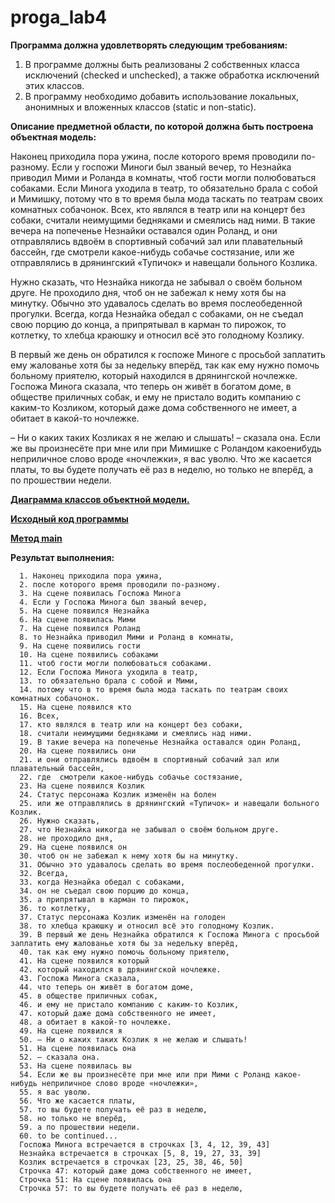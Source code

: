 # proga_lab4
**Программа должна удовлетворять следующим требованиям:**

1. В программе должны быть реализованы 2 собственных класса исключений (checked и unchecked), а также обработка исключений этих классов.
2. В программу необходимо добавить использование локальных, анонимных и вложенных классов (static и non-static).

**Описание предметной области, по которой должна быть построена объектная модель:**

Наконец приходила пора ужина, после которого время проводили по-разному. Если у госпожи Миноги был званый вечер, то Незнайка приводил Мими и Роланда в комнаты, чтоб гости могли полюбоваться собаками. Если Минога уходила в театр, то обязательно брала с собой и Мимишку, потому что в то время была мода таскать по театрам своих комнатных собачонок. Всех, кто являлся в театр или на концерт без собаки, считали неимущими бедняками и смеялись над ними. В такие вечера на попеченье Незнайки оставался один Роланд, и они отправлялись вдвоём в спортивный собачий зал или плавательный бассейн, где смотрели какое-нибудь собачье состязание, или же отправлялись в дрянингский «Тупичок» и навещали больного Козлика.

Нужно сказать, что Незнайка никогда не забывал о своём больном друге. Не проходило дня, чтоб он не забежал к нему хотя бы на минутку. Обычно это удавалось сделать во время послеобеденной прогулки. Всегда, когда Незнайка обедал с собаками, он не съедал свою порцию до конца, а припрятывал в карман то пирожок, то котлетку, то хлебца краюшку и относил всё это голодному Козлику.

В первый же день он обратился к госпоже Миноге с просьбой заплатить ему жалованье хотя бы за недельку вперёд, так как ему нужно помочь больному приятелю, который находился в дрянингской ночлежке. Госпожа Минога сказала, что теперь он живёт в богатом доме, в обществе приличных собак, и ему не пристало водить компанию с каким-то Козликом, который даже дома собственного не имеет, а обитает в какой-то ночлежке.

– Ни о каких таких Козликах я не желаю и слышать! – сказала она. Если же вы произнесёте при мне или при Мимишке с Роландом какоенибудь неприличное слово вроде «ночлежки», я вас уволю. Что же касается платы, то вы будете получать её раз в неделю, но только не вперёд, а по прошествии недели.

[**Диаграмма классов объектной модели.**](Отчёт/UML.png)

[**Исходный код программы**](src/core/)

[**Метод main**](src/core/Story.java)

**Результат выполнения:**
```0. Время ужина
  1. Наконец приходила пора ужина,
  2. после которого время проводили по-разному.
  3. На сцене появилась Госпожа Минога
  4. Если у Госпожа Минога был званый вечер,
  5. На сцене появился Незнайка
  6. На сцене появилась Мими
  7. На сцене появился Роланд
  8. то Незнайка приводил Мими и Роланд в комнаты,
  9. На сцене появились гости
  10. На сцене появились собаками
  11. чтоб гости могли полюбоваться собаками.
  12. Если Госпожа Минога уходила в театр,
  13. то обязательно брала с собой и Мими,
  14. потому что в то время была мода таскать по театрам своих комнатных собачонок.
  15. На сцене появился кто
  16. Всех,
  17. кто являлся в театр или на концерт без собаки,
  18. считали неимущими бедняками и смеялись над ними.
  19. В такие вечера на попеченье Незнайка оставался один Роланд,
  20. На сцене появились они
  21. и они отправлялись вдвоём в спортивный собачий зал или плавательный бассейн,
  22. где  смотрели какое-нибудь собачье состязание,
  23. На сцене появился Козлик
  24. Статус персонажа Козлик изменён на болен
  25. или же отправлялись в дрянингский «Тупичок» и навещали больного Козлик.
  26. Нужно сказать,
  27. что Незнайка никогда не забывал о своём больном друге.
  28. не проходило дня,
  29. На сцене появился он
  30. чтоб он не забежал к нему хотя бы на минутку.
  31. Обычно это удавалось сделать во время послеобеденной прогулки.
  32. Всегда,
  33. когда Незнайка обедал с собаками,
  34. он не съедал свою порцию до конца,
  35. а припрятывал в карман то пирожок,
  36. то котлетку,
  37. Статус персонажа Козлик изменён на голоден
  38. то хлебца краюшку и относил всё это голодному Козлик.
  39. В первый же день Незнайка обратился к Госпожа Минога с просьбой заплатить ему жалованье хотя бы за недельку вперёд,
  40. так как ему нужно помочь больному приятелю,
  41. На сцене появился который
  42. который находился в дрянингской ночлежке.
  43. Госпожа Минога сказала,
  44. что теперь он живёт в богатом доме,
  45. в обществе приличных собак,
  46. и ему не пристало компанию с каким-то Козлик,
  47. который даже дома собственного не имеет,
  48. а обитает в какой-то ночлежке.
  49. На сцене появился я
  50. – Ни о каких таких Козлик я не желаю и слышать!
  51. На сцене появилась она
  52. – сказала она.
  53. На сцене появилась вы
  54. Если же вы произнесёте при мне или при Мими с Роланд какое-нибудь неприличное слово вроде «ночлежки»,
  55. я вас уволю.
  56. Что же касается платы,
  57. то вы будете получать её раз в неделю,
  58. но только не вперёд,
  59. а по прошествии недели.
  60. to be continued...
  Госпожа Минога встречается в строчках [3, 4, 12, 39, 43]
  Незнайка встречается в строчках [5, 8, 19, 27, 33, 39]
  Козлик встречается в строчках [23, 25, 38, 46, 50]
  Строчка 47: который даже дома собственного не имеет,
  Строчка 51: На сцене появилась она
  Строчка 57: то вы будете получать её раз в неделю,
